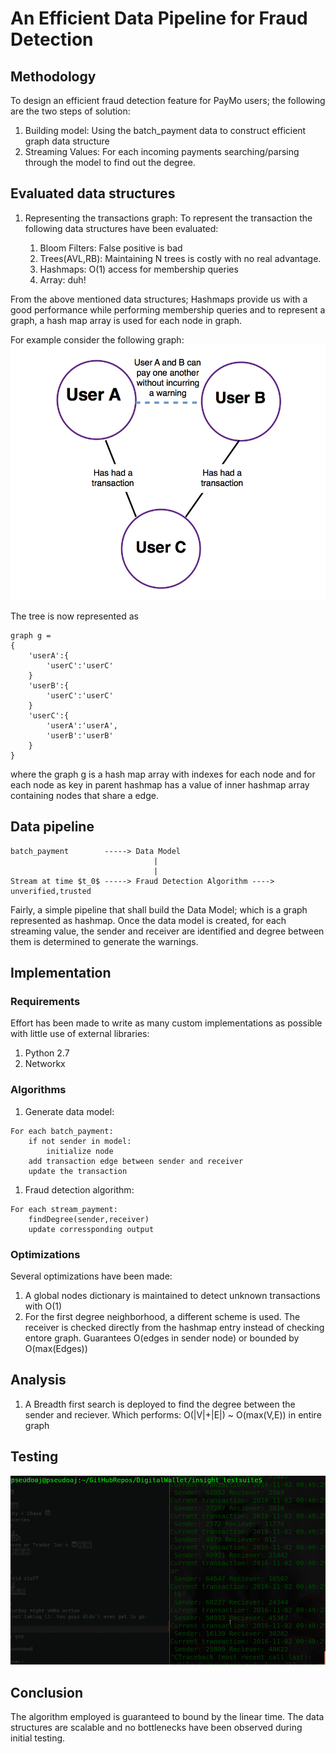 # An Efficient Data Pipeline for Fraud Detection

## Methodology
To design an efficient fraud detection feature for PayMo users; the following are the two steps of solution:

1. Building model: Using the batch_payment data to construct efficient graph data structure
1. Streaming Values: For each incoming payments searching/parsing through the model to find out the degree.

## Evaluated data structures
1. Representing the transactions graph: To represent the transaction the following data structures have been evaluated:

	1. Bloom Filters: False positive is bad
	1. Trees(AVL,RB): Maintaining N trees is costly with no real advantage.
	1. Hashmaps: O(1) access for membership queries
	1. Array: duh!

From the above mentioned data structures; Hashmaps provide us with a good performance while performing membership queries and to represent a graph, a hash map array is used for each node in graph.

For example consider the following graph:
![example](images/friend-of-a-friend1.png)

The tree is now represented as
```
graph g =
{
	'userA':{
		'userC':'userC'
	}
	'userB':{
		'userC':'userC'
	}
	'userC':{
		'userA':'userA',
		'userB':'userB'
	}
}
```

where the graph g is a hash map array with indexes for each node and for each node as key in parent hashmap has a value of inner hashmap array containing nodes that share a edge.

## Data pipeline
```text
batch_payment        -----> Data Model
                                |
                                |
Stream at time $t_0$ -----> Fraud Detection Algorithm ----> unverified,trusted
```

Fairly, a simple pipeline that shall build the Data Model; which is a graph represented as hashmap. Once the data model is created, for each streaming value, the sender and receiver are identified and degree between them is determined to generate the warnings.
## Implementation
### Requirements
Effort has been made to write as many custom implementations as possible with little use of external libraries:

1. Python 2.7
1. Networkx 

### Algorithms
1. Generate data model:
```
For each batch_payment:
	if not sender in model:
		initialize node
	add transaction edge between sender and receiver
	update the transaction
```

1. Fraud detection algorithm:
```
For each stream_payment:
	findDegree(sender,receiver)
	update corressponding output
```

### Optimizations
Several optimizations have been made:
1. A global nodes dictionary is maintained to detect unknown transactions with O(1)
1. For the first degree neighborhood, a different scheme is used. The receiver is checked directly from the hashmap entry instead of checking entore graph. Guarantees O(edges in sender node) or bounded by O(max(Edges))

## Analysis
1. A Breadth first search is deployed to find the degree between the sender and reciever. Which performs: O(|V|+|E|) ~ O(max(V,E)) in entire graph

## Testing
![images/test.gif](images/tests.gif)

## Conclusion
The algorithm employed is guaranteed to bound by the linear time. The data structures are scalable and no bottlenecks have been observed during initial testing.
